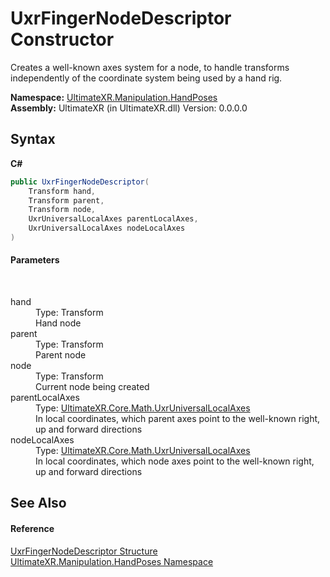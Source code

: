 # UxrFingerNodeDescriptor Constructor 
 

Creates a well-known axes system for a node, to handle transforms independently of the coordinate system being used by a hand rig.

**Namespace:**&nbsp;<a href="N_UltimateXR_Manipulation_HandPoses">UltimateXR.Manipulation.HandPoses</a><br />**Assembly:**&nbsp;UltimateXR (in UltimateXR.dll) Version: 0.0.0.0

## Syntax

**C#**<br />
``` C#
public UxrFingerNodeDescriptor(
	Transform hand,
	Transform parent,
	Transform node,
	UxrUniversalLocalAxes parentLocalAxes,
	UxrUniversalLocalAxes nodeLocalAxes
)
```


#### Parameters
&nbsp;<dl><dt>hand</dt><dd>Type: Transform<br />Hand node</dd><dt>parent</dt><dd>Type: Transform<br />Parent node</dd><dt>node</dt><dd>Type: Transform<br />Current node being created</dd><dt>parentLocalAxes</dt><dd>Type: <a href="T_UltimateXR_Core_Math_UxrUniversalLocalAxes">UltimateXR.Core.Math.UxrUniversalLocalAxes</a><br />In local coordinates, which parent axes point to the well-known right, up and forward directions</dd><dt>nodeLocalAxes</dt><dd>Type: <a href="T_UltimateXR_Core_Math_UxrUniversalLocalAxes">UltimateXR.Core.Math.UxrUniversalLocalAxes</a><br />In local coordinates, which node axes point to the well-known right, up and forward directions</dd></dl>

## See Also


#### Reference
<a href="T_UltimateXR_Manipulation_HandPoses_UxrFingerNodeDescriptor">UxrFingerNodeDescriptor Structure</a><br /><a href="N_UltimateXR_Manipulation_HandPoses">UltimateXR.Manipulation.HandPoses Namespace</a><br />